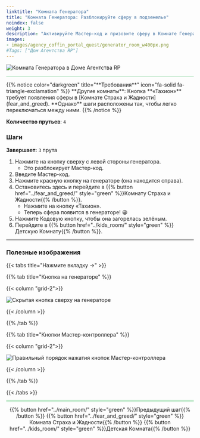 ```yaml
---
linktitle: "Комната Генератора"
title: "Комната Генератора: Разблокируйте сферу в подземелье"
noindex: false
weight: 3
description: "Активируйте Мастер-код и призовите сферу в Комнате Генератора, глубоко в лабиринте под Старым домом RP."
images:
- images/agency_coffin_portal_quest/generator_room_w400px.png
#Tags: ["Дом Агентства RP"]
---
```


![Комната Генератора в Доме Агентства RP](/images/agency_coffin_portal_quest/generator_room_w400px.png)

<hr style="background-color: #28b44c" size=8>
{{% notice color="darkgreen" title="**Требования**" icon="fa-solid fa-triangle-exclamation"  %}}
**Другие комнаты**:  
Кнопка **«Тахион»** требует появления сферы в [Комнате Страха и Жадности](fear_and_greed).  
**Однако** шаги расположены так, чтобы легко переключаться между ними.
{{% /notice %}}

**Количество прутьев**: `4`

### **Шаги**  

**Завершает:** `3` прута  

1. Нажмите на кнопку сверху с левой стороны генератора.  
   - Это разблокирует Мастер-код.  
2. Введите Мастер-код.  
3. Нажмите красную кнопку на генераторе (она находится справа).  
4. Остановитесь здесь и перейдите в {{% button href="../fear_and_greed/" style="green" %}}Комнату Страха и Жадности{{% /button %}}.  
   - Нажмите на кнопку «Тахион».  
   - Теперь сфера появится в генераторе! 😀  
5. Нажмите Кодовую кнопку, чтобы она загорелась зелёным.  
6. Перейдите в {{% button href="../kids_room/" style="green" %}}Детскую Комнату{{% /button %}}.

---

### **Полезные изображения**  
{{< tabs title="Нажмите вкладку ->" >}}

{{% tab title="Кнопка на генераторе" %}}

{{< column "grid-2">}}

![Скрытая кнопка сверху на генераторе](/images/agency_coffin_portal_quest/generator_room_button_ontop_of_generator.png)

{{< /column >}}

{{% /tab %}}

{{% tab title="Кнопки Мастер-контроллера" %}}

{{< column "grid-2">}}

![Правильный порядок нажатия кнопок Мастер-контроллера](/images/agency_coffin_portal_quest/generator_room_master_controler_button_order.png)

{{< /column >}}

{{% /tab %}}

{{< /tabs >}}

<hr style="background-color: #28b44c" size=8>

<div align="center">{{% button href="../main_room/" style="green" %}}Предыдущий шаг{{% /button %}} {{% button href="../fear_and_greed/" style="green" %}}Комната Страха и Жадности{{% /button %}} {{% button href="../kids_room/" style="green" %}}Детская Комната{{% /button %}}</div>
